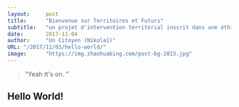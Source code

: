 ```yaml
---
layout:     post
title:      "Bienvenue sur Territoires et Futurs"
subtitle:   "un projet d'intervention territorial inscrit dans une éthique de préservation de la nature, du vivant et des espèces, qui a pour vocation à faire se rassembler, au sein d'un réseau, des individus de tous horizons qui seront capable de s'organiser pour prendre des décisions et intervenir de manière cohérente sur tout le territoire"
date:       2017-11-04
author:     "Un Citoyen (Nikolaï)"
URL: "/2017/11/03/hello-world/"
image:      "https://img.zhaohuabing.com/post-bg-2015.jpg"
---
```


> “Yeah It's on. ”


## Hello World!
